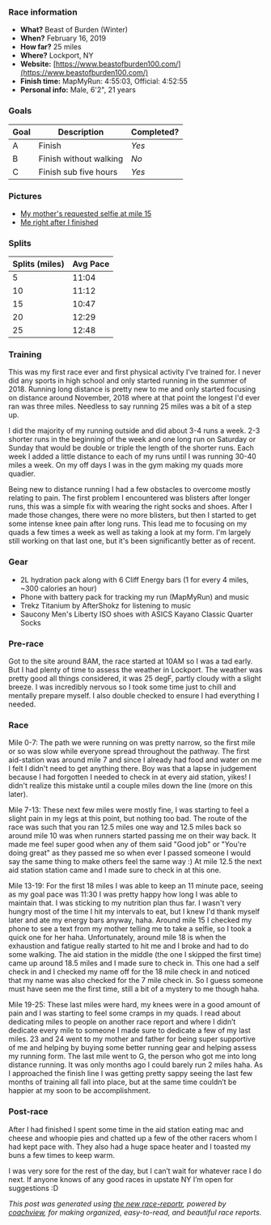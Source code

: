 ### Race information
* **What?** Beast of Burden (Winter)
* **When?** February 16, 2019
* **How far?** 25 miles
* **Where?** Lockport, NY
* **Website:** [https://www.beastofburden100.com/](https://www.beastofburden100.com/)
* **Finish time:** MapMyRun: 4:55:03, Official: 4:52:55
* **Personal info:** Male, 6'2", 21 years

### Goals
| Goal | Description | Completed? |
|------|-------------|------------|
| A | Finish | *Yes* |
| B | Finish without walking | *No* |
| C | Finish sub five hours | *Yes* |

### Pictures
* [My mother's requested selfie at mile 15](https://i.imgur.com/FqtHXin.jpg)
* [Me right after I finished](https://i.imgur.com/uAE144b.jpg)

### Splits
| Splits (miles) | Avg Pace |
|------|------|
| 5 | 11:04 |
| 10 | 11:12 |
| 15 | 10:47 |
| 20 | 12:29 |
| 25 | 12:48 |

### Training
This was my first race ever and first physical activity I've trained for. I never did any sports in high school and only started running in the summer of 2018. Running long distance is pretty new to me and only started focusing on distance around November, 2018 where at that point the longest I'd ever ran was three miles. Needless to say running 25 miles was a bit of a step up.

I did the majority of my running outside and did about 3-4 runs a week. 2-3 shorter runs in the beginning of the week and one long run on Saturday or Sunday that would be double or triple the length of the shorter runs. Each week I added a little distance to each of my runs until I was running 30-40 miles a week. On my off days I was in the gym making my quads more quadier.

Being new to distance running I had a few obstacles to overcome mostly relating to pain. The first problem I encountered was blisters after longer runs, this was a simple fix with wearing the right socks and shoes. After I made those changes, there were no more blisters, but then I started to get some intense knee pain after long runs. This lead me to focusing on my quads a few times a week as well as taking a look at my form. I'm largely still working on that last one, but it's been significantly better as of recent.

### Gear
* 2L hydration pack along with 6 Cliff Energy bars (1 for every 4 miles, ~300 calories an hour)
* Phone with battery pack for tracking my run (MapMyRun) and music
* Trekz Titanium by AfterShokz for listening to music
* Saucony Men's Liberty ISO shoes with ASICS Kayano Classic Quarter Socks

### Pre-race
Got to the site around 8AM, the race started at 10AM so I was a tad early. But I had plenty of time to assess the weather in Lockport. The weather was pretty good all things considered, it was 25 degF, partly cloudy with a slight breeze. I was incredibly nervous so I took some time just to chill and mentally prepare myself. I also double checked to ensure I had everything I needed. 

### Race
Mile 0-7: The path we were running on was pretty narrow, so the first mile or so was slow while everyone spread throughout the pathway. The first aid-station was around mile 7 and since I already had food and water on me I felt I didn't need to get anything there. Boy was that a lapse in judgement because I had forgotten I needed to check in at every aid station, yikes! I didn't realize this mistake until a couple miles down the line (more on this later).

Mile 7-13: These next few miles were mostly fine, I was starting to feel a slight pain in my legs at this point, but nothing too bad. The route of the race was such that you ran 12.5 miles one way and 12.5 miles back so around mile 10 was when runners started passing me on their way back. It made me feel super good when any of them said "Good job" or "You're doing great" as they passed me so when ever I passed someone I would say the same thing to make others feel the same way :) At mile 12.5 the next aid station station came and I made sure to check in at this one.

Mile 13-19: For the first 18 miles I was able to keep an 11 minute pace, seeing as my goal pace was 11:30 I was pretty happy how long I was able to maintain that. I was sticking to my nutrition plan thus far. I wasn't very hungry most of the time I hit my intervals to eat, but I knew I'd thank myself later and ate my energy bars anyway, haha. Around mile 15 I checked my phone to see a text from my mother telling me to take a selfie, so I took a quick one for her haha. Unfortunately, around mile 18 is when the exhaustion and fatigue really started to hit me and I broke and had to do some walking. The aid station in the middle (the one I skipped the first time) came up around 18.5 miles and I made sure to check in. This one had a self check in and I checked my name off for the 18 mile check in and noticed that my name was also checked for the 7 mile check in. So I guess someone must have seen me the first time, still a bit of a mystery to me though haha.

Mile 19-25: These last miles were hard, my knees were in a good amount of pain and I was starting to feel some cramps in my quads. I read about dedicating miles to people on another race report and where I didn’t dedicate every mile to someone I made sure to dedicate a few of my last miles. 23 and 24 went to my mother and father for being super supportive of me and helping by buying some better running gear and helping assess my running form. The last mile went to G, the person who got me into long distance running. It was only months ago I could barely run 2 miles haha. As I approached the finish line I was getting pretty sappy seeing the last few months of training all fall into place, but at the same time couldn’t be happier at my soon to be accomplishment.

### Post-race
After I had finished I spent some time in the aid station eating mac and cheese and whoopie pies and chatted up a few of the other racers whom I had kept pace with. They also had a huge space heater and I toasted my buns a few times to keep warm.

I was very sore for the rest of the day, but I can’t wait for whatever race I do next. If anyone knows of any good races in upstate NY I’m open for suggestions :D

*This post was generated using [the new race-reportr](https://coachview.github.io/race-reportr/), powered by [coachview](https://www.coachview.io), for making organized, easy-to-read, and beautiful race reports.*




